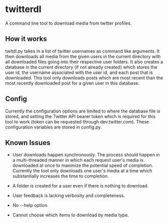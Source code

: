 # twitterdl
A command line tool to download media from twitter profiles.

## How it works
twitdl.py takes in a list of twitter usernames as command like arguments. It then downloads all media from the given users in the current directory with all downloaded files going into their respective user folders. It also creates a database in the current directory (if not already created) which stores the user id, the username associated with the user id, and each post that is downloaded. This tool only downloads posts which are most recent than the most recently downloaded post for a given user in this database.

## Config
Currently the configuration options are limited to where the database file is stored, and setting the Twitter API bearer token which is required for this tool to work (token can be requested through dev.twitter.com). These configuration variables are stored in config.py.

## Known Issues
- User downloads happen synchronously.
The process should happen in a multi-threaded manner in which each request user's media is downloaded at once to maximize the potential speed of completion. Currently the tool only downloads one user's media at a time which substantially increases the time to completion.

- A folder is created for a user even if there is nothing to download.

- User feedback is lacking verbosity and completeness.

- No --help option.

- Cannot choose which items to download by media type.

